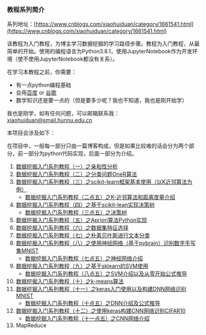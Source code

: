### 教程系列简介

系列地址：[https://www.cnblogs.com/xiaohuiduan/category/1661541.html](https://www.cnblogs.com/xiaohuiduan/category/1661541.html)

该教程为入门教程，为博主学习数据挖掘的学习路径步骤。教程为入门教程，从最简单的开始。使用的编程语言为Python3.8.1，使用JupyterNotebook作为开发环境（使不使用JupyterNotebook都没有关系）。

在学习本教程之前，你需要：

- 有一点python编程基础
- 会用[百度](https://baidu.com) or [谷歌](https://google.com)
- 数学知识还是要一点的（但是要多少呢？我也不知道，我也是刚开始学）

我也是刚学，如有任何问题，可以邮箱联系我：xiaohuiduan@smail.hunnu.edu.cn

本项目会涉及如下：

在项目中，一般每一部分只由一篇博客构成，但是如果比较难的话会分为两个部分，前一部分为python代码实现，后面一部分为介绍。

1. [数据挖掘入门系列教程（一）之亲和性分析](https://www.cnblogs.com/xiaohuiduan/p/12419410.html) 
2. [数据挖掘入门系列教程（二）之分类问题OneR算法](https://www.cnblogs.com/xiaohuiduan/p/12446058.html) 
3. [数据挖掘入门系列教程（三）之scikit-learn框架基本使用（以K近邻算法为例）](https://www.cnblogs.com/xiaohuiduan/p/12463757.html) 
   - [数据挖掘入门系列教程（二点五）之K-近邻算法和距离度量介绍](https://www.cnblogs.com/xiaohuiduan/p/12452114.html) 
4. [数据挖掘入门系列教程（四）之基于scikit-lean实现决策树](https://www.cnblogs.com/xiaohuiduan/p/12495539.html) 
   - [数据挖掘入门系列教程（三点五）之决策树](https://www.cnblogs.com/xiaohuiduan/p/12490064.html) 
5. [数据挖掘入门系列教程（五）之Apriori算法Python实现](https://www.cnblogs.com/xiaohuiduan/p/12526837.html) 
6. [数据挖掘入门系列教程（六）之数据集特征选择](https://www.cnblogs.com/xiaohuiduan/p/12562974.html) 
7. [数据挖掘入门系列教程（七）之朴素贝叶斯进行文本分类](https://www.cnblogs.com/xiaohuiduan/p/12593256.html) 
8. [数据挖掘入门系列教程（八）之使用神经网络（基于pybrain）识别数字手写集MNIST](https://www.cnblogs.com/xiaohuiduan/p/12635624.html) 
   - [数据挖掘入门系列教程（七点五）之神经网络介绍](https://www.cnblogs.com/xiaohuiduan/p/12623925.html) 
9. [数据挖掘入门系列教程（九）之基于sklearn的SVM使用](https://www.cnblogs.com/xiaohuiduan/p/12745948.html) 
   - [数据挖掘入门系列教程（八点五）之SVM介绍以及从零开始公式推导](https://www.cnblogs.com/xiaohuiduan/p/12688812.html) 
10. [数据挖掘入门系列教程（十）之k-means算法](https://www.cnblogs.com/xiaohuiduan/p/12758121.html) 
11. [数据挖掘入门系列教程（十一）之keras入门使用以及构建DNN网络识别MNIST](https://www.cnblogs.com/xiaohuiduan/p/12806241.html) 
    - [数据挖掘入门系列教程（十点五）之DNN介绍及公式推导](https://www.cnblogs.com/xiaohuiduan/p/12790996.html) 
12. [数据挖掘入门系列教程（十二）之使用keras构建CNN网络识别CIFAR10](https://www.cnblogs.com/xiaohuiduan/p/12813368.html) 
    - [数据挖掘入门系列教程（十一点五）之CNN网络介绍](https://www.cnblogs.com/xiaohuiduan/p/12812288.html) 
13. MapReduce





